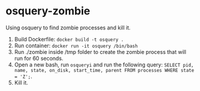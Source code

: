 # osquery-zombie

Using osquery to find zombie processes and kill it.

1. Build Dockerfile: `docker build -t osquery .`
2. Run container: `docker run -it osquery /bin/bash`
3. Run ./zombie inside /tmp folder to create the zombie process that will run for 60 seconds.
4. Open a new bash, run `osqueryi` and run the following query: `SELECT pid, name, state, on_disk, start_time, parent FROM processes WHERE state = 'Z';`.
5. Kill it.